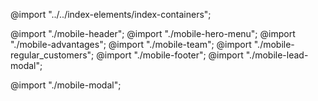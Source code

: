 @import "../../index-elements/index-containers";

@import "./mobile-header";
@import "./mobile-hero-menu";
@import "./mobile-advantages";
@import "./mobile-team";
@import "./mobile-regular_customers";
@import "./mobile-footer";
@import "./mobile-lead-modal";

@import "./mobile-modal";
